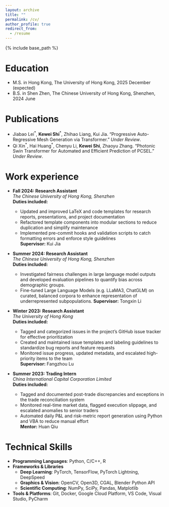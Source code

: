 ```yaml
---
layout: archive
title: ""
permalink: /cv/
author_profile: true
redirect_from:
  - /resume
---
```


{% include base_path %}

Education
======
* M.S. in Hong Kong, The University of Hong Kong, 2025 December (expected)
* B.S. in Shen Zhen, The Chinese University of Hong Kong, Shenzhen, 2024 June

Publications
======
<ul>
  <li>Jiabao Lei<sup>*</sup>, <strong>Kewei Shi</strong><sup>*</sup>, Zhihao Liang, Kui Jia. “Progressive Auto-Regressive Mesh Generation via Transformer.” <em>Under Review</em>.</li>
  <li>Qi Xin<sup>*</sup>, Hai Huang<sup>*</sup>, Chenyu Li, <strong>Kewei Shi</strong>, Zhaoyu Zhang. “Photonic Swin Transformer for Automated and Efficient Prediction of PCSEL.” <em>Under Review</em>.</li>
</ul>

Work experience
======
* **Fall 2024: Research Assistant**  
  _The Chinese University of Hong Kong, Shenzhen_  
  **Duties included:**  
  - Updated and improved LaTeX and code templates for research reports, presentations, and project documentation  
  - Refactored template components into modular sections to reduce duplication and simplify maintenance  
  - Implemented pre-commit hooks and validation scripts to catch formatting errors and enforce style guidelines  
  **Supervisor:** Kui Jia

* **Summer 2024: Research Assistant**  
  _The Chinese University of Hong Kong, Shenzhen_  
  **Duties included:**  
  - Investigated fairness challenges in large language model outputs and developed evaluation pipelines to quantify bias across demographic groups.
  - Fine-tuned Large Language Models (e.g. LLaMA3, ChatGLM) on curated, balanced corpora to enhance representation of underrepresented subpopulations.
  **Supervisor:** Tongxin Li

* **Winter 2023: Research Assistant**  
  _The University of Hong Kong_  
  **Duties included:**  
  - Tagged and categorized issues in the project’s GitHub issue tracker for effective prioritization  
  - Created and maintained issue templates and labeling guidelines to standardize bug reports and feature requests  
  - Monitored issue progress, updated metadata, and escalated high-priority items to the team  
  **Supervisor:** Fangzhou Lu

* **Summer 2023: Trading Intern**  
  _China International Capital Corporation Limited_  
  **Duties included:**  
  - Tagged and documented post-trade discrepancies and exceptions in the trade reconciliation system  
  - Monitored real-time market data, flagged execution slippage, and escalated anomalies to senior traders  
  - Automated daily P&L and risk-metric report generation using Python and VBA to reduce manual effort  
  **Mentor:** Huan Qiu

Technical Skills
======
* **Programming Languages**: Python, C/C++, R  
* **Frameworks & Libraries**  
  * **Deep Learning**: PyTorch, TensorFlow, PyTorch Lightning, DeepSpeed  
  * **Graphics & Vision**: OpenCV, Open3D, CGAL, Blender Python API  
  * **Scientific Computing**: NumPy, SciPy, Pandas, Matplotlib  
* **Tools & Platforms**: Git, Docker, Google Cloud Platform, VS Code, Visual Studio, PyCharm  

